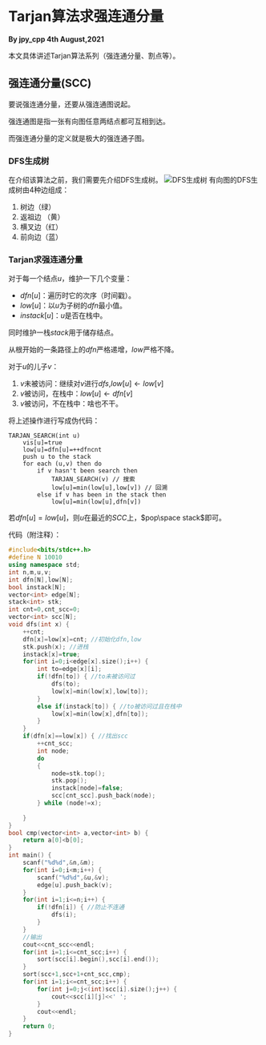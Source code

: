 # Tarjan算法求强连通分量

**By jpy_cpp 4th August,2021**

本文具体讲述Tarjan算法系列（强连通分量、割点等）。

## 强连通分量(SCC)

要说强连通分量，还要从强连通图说起。

强连通图是指一张有向图任意两结点都可互相到达。

而强连通分量的定义就是极大的强连通子图。

### DFS生成树

在介绍该算法之前，我们需要先介绍DFS生成树。
![DFS生成树](https://oi-wiki.org/graph/images/scc1.png)
有向图的DFS生成树由4种边组成：

1. 树边（绿）
2. 返祖边 （黄）
3. 横叉边（红）
4. 前向边（蓝）

### Tarjan求强连通分量

对于每一个结点$u$，维护一下几个变量：

+ $dfn[u]$：遍历时它的次序（时间戳）。
+ $low[u]$：以$u$为子树的$dfn$最小值。
+ $instack[u]$：$u$是否在栈中。

同时维护一栈$stack$用于储存结点。

从根开始的一条路径上的$dfn$严格递增，$low$严格不降。

对于$u$的儿子$v$：

1. $v$未被访问：继续对$v$进行$dfs$,$low[u]\leftarrow low[v]$
2. $v$被访问，在栈中：$low[u]\leftarrow dfn[v]$
3. $v$被访问，不在栈中：啥也不干。

将上述操作进行写成伪代码：

```
TARJAN_SEARCH(int u)
    vis[u]=true
    low[u]=dfn[u]=++dfncnt
    push u to the stack
    for each (u,v) then do
        if v hasn't been search then
            TARJAN_SEARCH(v) // 搜索
            low[u]=min(low[u],low[v]) // 回溯
        else if v has been in the stack then
            low[u]=min(low[u],dfn[v])
```

若$dfn[u]=low[u]$，则$u$在最近的$SCC$上，$pop\space stack$即可。

代码（附注释）：

```c++
#include<bits/stdc++.h>
#define N 10010
using namespace std;
int n,m,u,v;
int dfn[N],low[N];
bool instack[N];
vector<int> edge[N];
stack<int> stk;
int cnt=0,cnt_scc=0;
vector<int> scc[N];
void dfs(int x) {
    ++cnt;
    dfn[x]=low[x]=cnt; //初始化dfn,low
    stk.push(x); //进栈
    instack[x]=true;
    for(int i=0;i<edge[x].size();i++) {
        int to=edge[x][i];
        if(!dfn[to]) { //to未被访问过
            dfs(to);
            low[x]=min(low[x],low[to]);
        }
        else if(instack[to]) { //to被访问过且在栈中
            low[x]=min(low[x],dfn[to]);
        }
    }
    if(dfn[x]==low[x]) { //找出scc
        ++cnt_scc;
        int node;
        do
        {
            node=stk.top();
            stk.pop();
            instack[node]=false;
            scc[cnt_scc].push_back(node);
        } while (node!=x);
        
    }
}
bool cmp(vector<int> a,vector<int> b) {
    return a[0]<b[0];
}
int main() {
    scanf("%d%d",&n,&m);
    for(int i=0;i<m;i++) {
        scanf("%d%d",&u,&v);
        edge[u].push_back(v);
    }
    for(int i=1;i<=n;i++) {
        if(!dfn[i]) { //防止不连通
            dfs(i);
        }
    }
    //输出
    cout<<cnt_scc<<endl;
    for(int i=1;i<=cnt_scc;i++) {
        sort(scc[i].begin(),scc[i].end());
    }
    sort(scc+1,scc+1+cnt_scc,cmp);
    for(int i=1;i<=cnt_scc;i++) {
        for(int j=0;j<(int)scc[i].size();j++) {
            cout<<scc[i][j]<<' ';
        }
        cout<<endl;
    }
    return 0;
}
```
